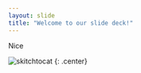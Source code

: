 ```yaml
---
layout: slide
title: "Welcome to our slide deck!"
---
```


Nice

![skitchtocat](https://octodex.github.com/images/skitchtocat.png)
{: .center}
